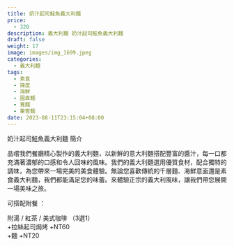```yaml
---
title: 奶汁起司鮭魚義大利麵
price:
  - 320
description: 義大利麵 奶汁起司鮭魚義大利麵
draft: false
weight: 17
image: images/img_1699.jpeg
categories:
  - 義大利麵
tags:
  - 素食
  - 辣度
  - 海鮮
  - 圓直麵
  - 寬麵
  - 筆管麵
date: 2023-08-11T23:15:04+08:00
---
```


奶汁起司鮭魚義大利麵 簡介

品嚐我們餐廳精心製作的義大利麵，以新鮮的意大利麵搭配豐富的醬汁，每一口都充滿著濃郁的口感和令人回味的風味。我們的義大利麵選用優質食材，配合獨特的調味，為您帶來一場完美的美食體驗。無論您喜歡傳統的千層麵、海鮮意面還是素食義大利麵，我們都能滿足您的味蕾。來體驗正宗的義大利風味，讓我們帶您展開一場美味之旅。

可搭配附餐 ： 

  附湯 / 紅茶 / 美式咖啡 （3選1）\
  +拉絲起司焗烤 +NT60\
  +麵 +NT20